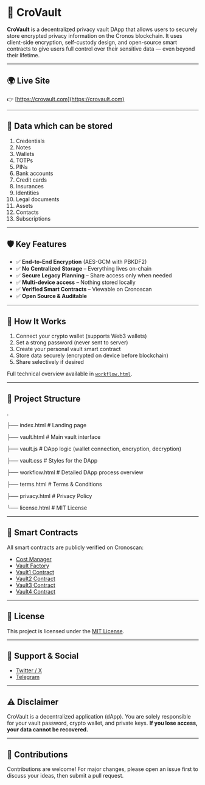 # 🔐 CroVault

**CroVault** is a decentralized privacy vault DApp that allows users to securely store encrypted privacy information on the Cronos blockchain. It uses client-side encryption, self-custody design, and open-source smart contracts to give users full control over their sensitive data — even beyond their lifetime.

---

## 🌍 Live Site

👉 [https://crovault.com](https://crovault.com)

---

## 📄 Data which can be stored

1.  Credentials
2.  Notes
3.  Wallets
4.  TOTPs
5.  PINs
6.  Bank accounts
7.  Credit cards
8.  Insurances
9.  Identities
10. Legal documents
11. Assets
12. Contacts
13. Subscriptions

---

## 🛡 Key Features

- ✅ **End-to-End Encryption** (AES-GCM with PBKDF2)
- ✅ **No Centralized Storage** – Everything lives on-chain
- ✅ **Secure Legacy Planning** – Share access only when needed
- ✅ **Multi-device access** – Nothing stored locally
- ✅ **Verified Smart Contracts** – Viewable on Cronoscan
- ✅ **Open Source & Auditable**

---

## 🔧 How It Works

1. Connect your crypto wallet (supports Web3 wallets)
2. Set a strong password (never sent to server)
3. Create your personal vault smart contract
4. Store data securely (encrypted on device before blockchain)
5. Share selectively if desired

Full technical overview available in [`workflow.html`](./workflow.html).

---

## 📁 Project Structure

.

├── index.html         # Landing page

├── vault.html         # Main vault interface

├── vault.js           # DApp logic (wallet connection, encryption, decryption)

├── vault.css          # Styles for the DApp

├── workflow.html      # Detailed DApp process overview

├── terms.html         # Terms & Conditions

├── privacy.html       # Privacy Policy

└── license.html       # MIT License

---

## 🔐 Smart Contracts

All smart contracts are publicly verified on Cronoscan:

- [Cost Manager](https://cronoscan.com/address/0x50E2c7201d5714e018a33203FbD92979BC51eee4)
- [Vault Factory](https://cronoscan.com/address/0x3a2649A49c8Bb5A9d0500bF0e43af27B706D084F)
- [Vault1 Contract](https://cronoscan.com/address/0x3D47B247c139F55F5e01371d145d65d406c54A55)
- [Vault2 Contract](https://cronoscan.com/address/0x15Dc7cb6641cddcF66C28Dfb86cdEffdBa3Bf0E8)
- [Vault3 Contract](https://cronoscan.com/address/0x44f46316616e6db886269Aedf495CB723CCf3dE6)
- [Vault4 Contract](https://cronoscan.com/address/0x39fCf13A75B3Cb2957620F3034fed7C2E6731e6a)

---

## 📜 License

This project is licensed under the [MIT License](./license.html).

---

## 📣 Support & Social

- [Twitter / X](https://x.com/CroVault)
- [Telegram](https://t.me/CroVault)

---

## ⚠️ Disclaimer

CroVault is a decentralized application (dApp). You are solely responsible for your vault password, crypto wallet, and private keys. **If you lose access, your data cannot be recovered.**

---

## 🙌 Contributions

Contributions are welcome! For major changes, please open an issue first to discuss your ideas, then submit a pull request.
